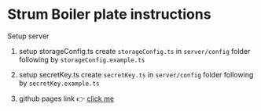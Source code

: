 # Strum Boiler plate instructions

Setup server
1. setup storageConfig.ts
create `storageConfig.ts` in `server/config` folder following by `storageConfig.example.ts`

2. setup secretKey.ts
create `secretKey.ts` in `server/config` folder following by `secretKey.example.ts`

3. github pages link 👉 [click me](https://strum-us.github.io/pilot-electron-liveaction/#)